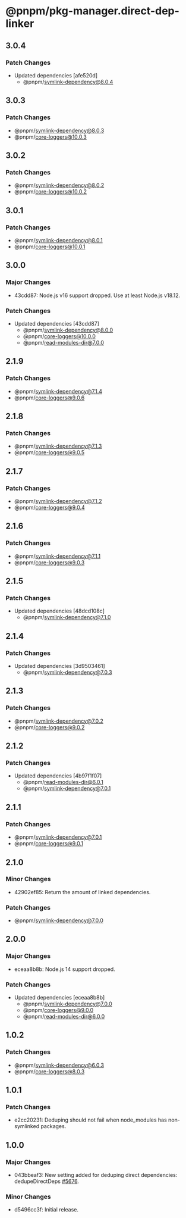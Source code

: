 # @pnpm/pkg-manager.direct-dep-linker

## 3.0.4

### Patch Changes

- Updated dependencies [afe520d]
  - @pnpm/symlink-dependency@8.0.4

## 3.0.3

### Patch Changes

- @pnpm/symlink-dependency@8.0.3
- @pnpm/core-loggers@10.0.3

## 3.0.2

### Patch Changes

- @pnpm/symlink-dependency@8.0.2
- @pnpm/core-loggers@10.0.2

## 3.0.1

### Patch Changes

- @pnpm/symlink-dependency@8.0.1
- @pnpm/core-loggers@10.0.1

## 3.0.0

### Major Changes

- 43cdd87: Node.js v16 support dropped. Use at least Node.js v18.12.

### Patch Changes

- Updated dependencies [43cdd87]
  - @pnpm/symlink-dependency@8.0.0
  - @pnpm/core-loggers@10.0.0
  - @pnpm/read-modules-dir@7.0.0

## 2.1.9

### Patch Changes

- @pnpm/symlink-dependency@7.1.4
- @pnpm/core-loggers@9.0.6

## 2.1.8

### Patch Changes

- @pnpm/symlink-dependency@7.1.3
- @pnpm/core-loggers@9.0.5

## 2.1.7

### Patch Changes

- @pnpm/symlink-dependency@7.1.2
- @pnpm/core-loggers@9.0.4

## 2.1.6

### Patch Changes

- @pnpm/symlink-dependency@7.1.1
- @pnpm/core-loggers@9.0.3

## 2.1.5

### Patch Changes

- Updated dependencies [48dcd108c]
  - @pnpm/symlink-dependency@7.1.0

## 2.1.4

### Patch Changes

- Updated dependencies [3d9503461]
  - @pnpm/symlink-dependency@7.0.3

## 2.1.3

### Patch Changes

- @pnpm/symlink-dependency@7.0.2
- @pnpm/core-loggers@9.0.2

## 2.1.2

### Patch Changes

- Updated dependencies [4b97f1f07]
  - @pnpm/read-modules-dir@6.0.1
  - @pnpm/symlink-dependency@7.0.1

## 2.1.1

### Patch Changes

- @pnpm/symlink-dependency@7.0.1
- @pnpm/core-loggers@9.0.1

## 2.1.0

### Minor Changes

- 42902ef85: Return the amount of linked dependencies.

### Patch Changes

- @pnpm/symlink-dependency@7.0.0

## 2.0.0

### Major Changes

- eceaa8b8b: Node.js 14 support dropped.

### Patch Changes

- Updated dependencies [eceaa8b8b]
  - @pnpm/symlink-dependency@7.0.0
  - @pnpm/core-loggers@9.0.0
  - @pnpm/read-modules-dir@6.0.0

## 1.0.2

### Patch Changes

- @pnpm/symlink-dependency@6.0.3
- @pnpm/core-loggers@8.0.3

## 1.0.1

### Patch Changes

- e2cc20231: Deduping should not fail when node_modules has non-symlinked packages.

## 1.0.0

### Major Changes

- 043bbeaf3: New setting added for deduping direct dependencies: dedupeDirectDeps [#5676](https://github.com/pnpm/pnpm/pull/5676).

### Minor Changes

- d5496cc3f: Initial release.

